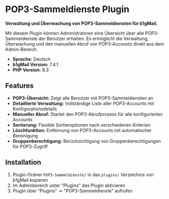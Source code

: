 # POP3-Sammeldienste Plugin

**Verwaltung und Überwachung von POP3-Sammeldiensten für b1gMail.**

Mit diesem Plugin können Administratoren eine Übersicht über alle POP3-Sammeldienste der Benutzer erhalten. Es ermöglicht die Verwaltung, Überwachung und den manuellen Abruf von POP3-Accounts direkt aus dem Admin-Bereich.

- **Sprache:** Deutsch
- **b1gMail Version:** 7.4.1
- **PHP Version:** 8.3

## Features

- **POP3-Übersicht:** Zeigt alle Benutzer mit POP3-Sammeldiensten an
- **Detaillierte Verwaltung:** Vollständige Liste aller POP3-Accounts mit Konfigurationsdetails
- **Manueller Abruf:** Startet den POP3-Abrufprozess für alle konfigurierten Accounts
- **Sortierung:** Flexible Sortieroptionen nach verschiedenen Kriterien
- **Löschfunktion:** Entfernung von POP3-Accounts mit automatischer Bereinigung
- **Gruppenberechtigung:** Berücksichtigung von Gruppenberechtigungen für POP3-Zugriff

## Installation

1. Plugin-Ordner `POP3-Sammeldienste/` in das `plugins/` Verzeichnis von b1gMail kopieren
2. Im Adminbereich unter "Plugins" das Plugin aktivieren
3. Plugin über "Plugins" → "POP3-Sammeldienste" aufrufen